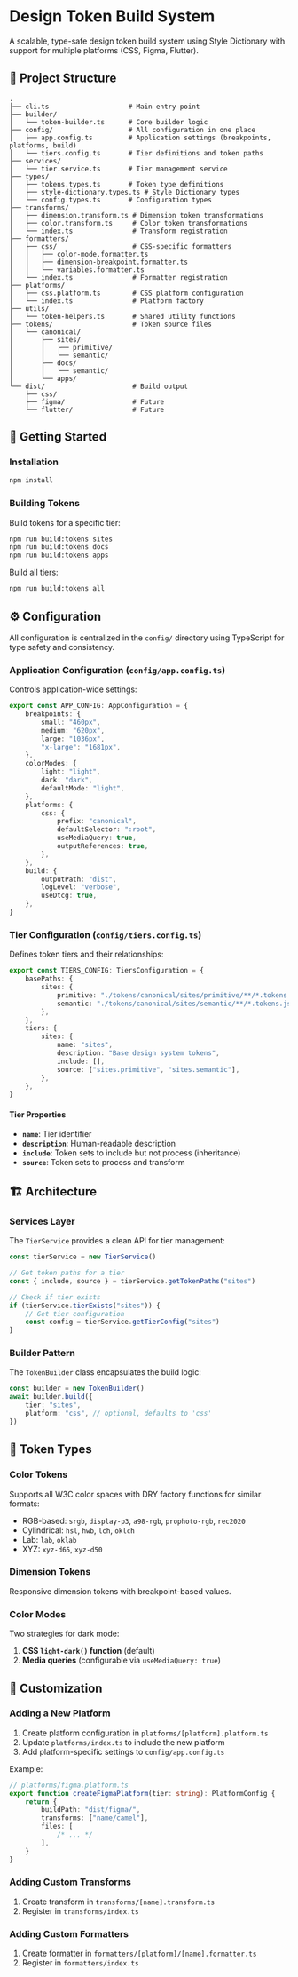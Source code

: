 # Design Token Build System

A scalable, type-safe design token build system using Style Dictionary with
support for multiple platforms (CSS, Figma, Flutter).

## 📁 Project Structure

```
.
├── cli.ts                    # Main entry point
├── builder/
│   └── token-builder.ts      # Core builder logic
├── config/                   # All configuration in one place
│   ├── app.config.ts         # Application settings (breakpoints, platforms, build)
│   └── tiers.config.ts       # Tier definitions and token paths
├── services/
│   └── tier.service.ts       # Tier management service
├── types/
│   ├── tokens.types.ts       # Token type definitions
│   ├── style-dictionary.types.ts # Style Dictionary types
│   └── config.types.ts       # Configuration types
├── transforms/
│   ├── dimension.transform.ts # Dimension token transformations
│   ├── color.transform.ts     # Color token transformations
│   └── index.ts               # Transform registration
├── formatters/
│   ├── css/                   # CSS-specific formatters
│   │   ├── color-mode.formatter.ts
│   │   ├── dimension-breakpoint.formatter.ts
│   │   └── variables.formatter.ts
│   └── index.ts               # Formatter registration
├── platforms/
│   ├── css.platform.ts        # CSS platform configuration
│   └── index.ts               # Platform factory
├── utils/
│   └── token-helpers.ts       # Shared utility functions
├── tokens/                    # Token source files
│   └── canonical/
│       ├── sites/
│       │   ├── primitive/
│       │   └── semantic/
│       ├── docs/
│       │   └── semantic/
│       └── apps/
└── dist/                      # Build output
    ├── css/
    ├── figma/                 # Future
    └── flutter/               # Future
```

## 🚀 Getting Started

### Installation

```bash
npm install
```

### Building Tokens

Build tokens for a specific tier:

```bash
npm run build:tokens sites
npm run build:tokens docs
npm run build:tokens apps
```

Build all tiers:

```bash
npm run build:tokens all
```

## ⚙️ Configuration

All configuration is centralized in the `config/` directory using TypeScript for
type safety and consistency.

### Application Configuration (`config/app.config.ts`)

Controls application-wide settings:

```typescript
export const APP_CONFIG: AppConfiguration = {
    breakpoints: {
        small: "460px",
        medium: "620px",
        large: "1036px",
        "x-large": "1681px",
    },
    colorModes: {
        light: "light",
        dark: "dark",
        defaultMode: "light",
    },
    platforms: {
        css: {
            prefix: "canonical",
            defaultSelector: ":root",
            useMediaQuery: true,
            outputReferences: true,
        },
    },
    build: {
        outputPath: "dist",
        logLevel: "verbose",
        useDtcg: true,
    },
}
```

### Tier Configuration (`config/tiers.config.ts`)

Defines token tiers and their relationships:

```typescript
export const TIERS_CONFIG: TiersConfiguration = {
    basePaths: {
        sites: {
            primitive: "./tokens/canonical/sites/primitive/**/*.tokens.json",
            semantic: "./tokens/canonical/sites/semantic/**/*.tokens.json",
        },
    },
    tiers: {
        sites: {
            name: "sites",
            description: "Base design system tokens",
            include: [],
            source: ["sites.primitive", "sites.semantic"],
        },
    },
}
```

#### Tier Properties

- **`name`**: Tier identifier
- **`description`**: Human-readable description
- **`include`**: Token sets to include but not process (inheritance)
- **`source`**: Token sets to process and transform

## 🏗️ Architecture

### Services Layer

The `TierService` provides a clean API for tier management:

```typescript
const tierService = new TierService()

// Get token paths for a tier
const { include, source } = tierService.getTokenPaths("sites")

// Check if tier exists
if (tierService.tierExists("sites")) {
    // Get tier configuration
    const config = tierService.getTierConfig("sites")
}
```

### Builder Pattern

The `TokenBuilder` class encapsulates the build logic:

```typescript
const builder = new TokenBuilder()
await builder.build({
    tier: "sites",
    platform: "css", // optional, defaults to 'css'
})
```

## 🎨 Token Types

### Color Tokens

Supports all W3C color spaces with DRY factory functions for similar formats:

- RGB-based: `srgb`, `display-p3`, `a98-rgb`, `prophoto-rgb`, `rec2020`
- Cylindrical: `hsl`, `hwb`, `lch`, `oklch`
- Lab: `lab`, `oklab`
- XYZ: `xyz-d65`, `xyz-d50`

### Dimension Tokens

Responsive dimension tokens with breakpoint-based values.

### Color Modes

Two strategies for dark mode:

1. **CSS `light-dark()` function** (default)
2. **Media queries** (configurable via `useMediaQuery: true`)

## 🔧 Customization

### Adding a New Platform

1. Create platform configuration in `platforms/[platform].platform.ts`
2. Update `platforms/index.ts` to include the new platform
3. Add platform-specific settings to `config/app.config.ts`

Example:

```typescript
// platforms/figma.platform.ts
export function createFigmaPlatform(tier: string): PlatformConfig {
    return {
        buildPath: "dist/figma/",
        transforms: ["name/camel"],
        files: [
            /* ... */
        ],
    }
}
```

### Adding Custom Transforms

1. Create transform in `transforms/[name].transform.ts`
2. Register in `transforms/index.ts`

### Adding Custom Formatters

1. Create formatter in `formatters/[platform]/[name].formatter.ts`
2. Register in `formatters/index.ts`
